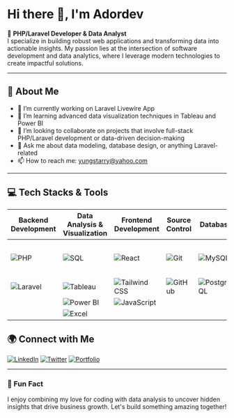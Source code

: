 # Hi there 👋, I'm Adordev

🔧 **PHP/Laravel Developer & Data Analyst**  
I specialize in building robust web applications and transforming data into actionable insights. My passion lies at the intersection of software development and data analytics, where I leverage modern technologies to create impactful solutions.

---

## 🚀 About Me

- 🔭 I’m currently working on Laravel Livewire App
- 🌱 I’m learning advanced data visualization techniques in Tableau and Power BI
- 👯 I’m looking to collaborate on projects that involve full-stack PHP/Laravel development or data-driven decision-making
- 💬 Ask me about data modeling, database design, or anything Laravel-related
- 📫 How to reach me: yungstarry@yahoo.com


---

## 💻 Tech Stacks & Tools

| **Backend Development**                                                                                       | **Data Analysis & Visualization**                                                                                                | **Frontend Development**                                                                                               | **Source Control**                                                                                              | **Databases**                                                                                                        | **IDEs & Editors**                                                                                                     |
| ----------------------------------------------------------------------------------------------------------------| ------------------------------------------------------------------------------------------------------------------------------ | -------------------------------------------------------------------------------------------------------------------- | ---------------------------------------------------------------------------------------------------------------- | -------------------------------------------------------------------------------------------------------------------- | -------------------------------------------------------------------------------------------------------------------- |
| ![PHP](https://img.shields.io/badge/PHP-777BB4?style=for-the-badge&logo=php&logoColor=white)                     | ![SQL](https://img.shields.io/badge/SQL-00758F?style=for-the-badge&logo=sql&logoColor=white)                                    | ![React](https://img.shields.io/badge/React-61DAFB?style=for-the-badge&logo=react&logoColor=black)                    | ![Git](https://img.shields.io/badge/Git-F05032?style=for-the-badge&logo=git&logoColor=white)                     | ![MySQL](https://img.shields.io/badge/MySQL-4479A1?style=for-the-badge&logo=mysql&logoColor=white)                  | ![Visual Studio Code](https://img.shields.io/badge/Visual%20Studio%20Code-007ACC?style=for-the-badge&logo=visual-studio-code&logoColor=white) |
| ![Laravel](https://img.shields.io/badge/Laravel-FF2D20?style=for-the-badge&logo=laravel&logoColor=white)         | ![Tableau](https://img.shields.io/badge/Tableau-E97627?style=for-the-badge&logo=tableau&logoColor=white)                        | ![Tailwind CSS](https://img.shields.io/badge/Tailwind%20CSS-38B2AC?style=for-the-badge&logo=tailwind-css&logoColor=white) | ![GitHub](https://img.shields.io/badge/GitHub-181717?style=for-the-badge&logo=github&logoColor=white)            | ![PostgreSQL](https://img.shields.io/badge/PostgreSQL-336791?style=for-the-badge&logo=postgresql&logoColor=white)   |                                                                                                                      |
|                                                                                                                 | ![Power BI](https://img.shields.io/badge/Power%20BI-F2C811?style=for-the-badge&logo=power-bi&logoColor=black)                  | ![JavaScript](https://img.shields.io/badge/JavaScript-F7DF1E?style=for-the-badge&logo=javascript&logoColor=black)    |                                                                                                                 |                                                                                                                      |                                                                                                                      |
|                                                                                                                 | ![Excel](https://img.shields.io/badge/Excel-217346?style=for-the-badge&logo=microsoft-excel&logoColor=white)                   |                                                                                                                      |                                                                                                                 |                                                                                                                      |                                                                                                                      |



## 🌍 Connect with Me

[![LinkedIn](https://img.shields.io/badge/LinkedIn-0077B5?style=for-the-badge&logo=linkedin&logoColor=white)](https://linkedin.com/in/yungstarry)
[![Twitter](https://img.shields.io/badge/Twitter-1DA1F2?style=for-the-badge&logo=twitter&logoColor=white)](https://x.com/yungstarry)
[![Portfolio](https://img.shields.io/badge/Portfolio-FF5722?style=for-the-badge&logo=web&logoColor=white)](https://azeezisrael.vercel.app/)

---

### 🎯 Fun Fact
I enjoy combining my love for coding with data analysis to uncover hidden insights that drive business growth. Let's build something amazing together!

